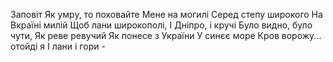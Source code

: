 ﻿Заповіт
Як умру, то поховайте
Мене на могилі
Серед степу широкого
На Вкраїні милій
Щоб лани широкополі,
І Дніпро, і кручі
Було видно, було чути,
Як реве ревучий
Як понесе з України
У синєє море
Кров ворожу... отойді я
І лани і гори -